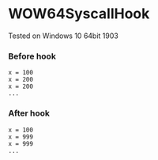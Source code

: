 # WOW64SyscallHook
Tested on Windows 10 64bit 1903

### Before hook
```
x = 100
x = 200
x = 200
...
```

### After hook
```
x = 100
x = 999
x = 999
...
```
